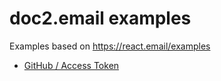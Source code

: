 # doc2.email examples

Examples based on <https://react.email/examples>

* [GitHub / Access Token](https://preview--04d6f867-abdf-48d1-9e19-496a3ee28054.doc2.email/github?username=doc2-site-bot)